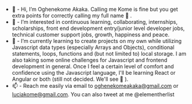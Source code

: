 - 👋  - Hi, I’m Oghenekome Akaka. Calling me Kome is fine but you get extra points for correctly calling my full name 🥰 .
- 👀  - I’m interested in continuous learning, collaborating, internships, scholarships, front end development entry/junior level developer jobs, technical customer support jobs, growth, happiness and peace.
- 🌱  - I’m currently learning to create projects on my own while utilizing Javascript data types (especially Arrays and Objects), conditional statements, loops, functions and (but not limited to) local storage. I am also taking some online challenges for Javascript and frontend development in general. Once I feel a certain level of comfort and confidence using the Javascript language, I'll be learning React or Angular or both (still not decided. We'll see 🤔 ).
- 📫  - Reach me easily via email to oghenekomeakaka@gmail.com or luciakome@gmail.com. You can also tweet at me @elementherlist

<!---
KomeCodes/KomeCodes is a ✨ special ✨ repository because its `README.md` (this file) appears on your GitHub profile.
You can click the Preview link to take a look at your changes.
--->
